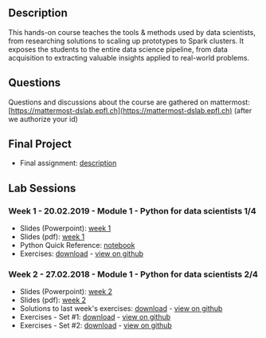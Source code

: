 ## Description

This hands-on course teaches the tools & methods used by data scientists, from researching solutions to scaling up prototypes to Spark clusters. It exposes the students to the entire data science pipeline, from data acquisition to extracting valuable insights applied to real-world problems.

## Questions

Questions and discussions about the course are gathered on mattermost: [https://mattermost-dslab.epfl.ch](https://mattermost-dslab.epfl.ch) (after we authorize your id)

## Final Project

- Final assignment: [description](/final_project/README.md)

## Lab Sessions

### Week 1 - 20.02.2019 - Module 1 - Python for data scientists 1/4
- Slides (Powerpoint): [week 1](https://github.com/dslab2019/dslab2019.github.io/raw/master/slides/DSLab2019_week-1.pptx)
- Slides (pdf): [week 1](https://github.com/dslab2019/dslab2019.github.io/raw/master/slides/DSLab2019_week-1.pdf)
- Python Quick Reference: [notebook](http://nbviewer.jupyter.org/github/justmarkham/python-reference/blob/master/reference.ipynb)
- Exercises: [download](/notebooks/DSLab_week1_CCPython.ipynb) - [view on github](https://github.com/dslab2019/dslab2019.github.io/blob/master/notebooks/DSLab_week1_CCPython.ipynb)

### Week 2 - 27.02.2018 - Module 1 - Python for data scientists 2/4
- Slides (Powerpoint): [week 2](https://github.com/dslab2019/dslab2019.github.io/raw/master/slides/DSLab2019_week-2.pptx)
- Slides (pdf): [week 2](https://github.com/dslab2019/dslab2019.github.io/raw/master/slides/DSLab2019_week-2.pdf)
- Solutions to last week's exercises: [download](/notebooks/DSLab_week1_CCPython-Solution.ipynb) - [view on github](https://github.com/dslab2019/dslab2019.github.io/blob/master/notebooks/DSLab_week1_CCPython-Solution.ipynb)
- Exercises - Set #1: [download](/notebooks/DSLab_week2_PythonDSLibs-NumPy_Matplotlib-final.ipynb) - [view on github](https://github.com/dslab2019/dslab2019.github.io/blob/master/notebooks/DSLab_week2_PythonDSLibs-NumPy_Matplotlib-final.ipynb)
- Exercises - Set #2: [download](/notebooks/DSLab_week2_PythonDSLibs-Pandas_sklearn-final.ipynb) - [view on github](https://github.com/dslab2019/dslab2019.github.io/blob/master/notebooks/DSLab_week2_PythonDSLibs-Pandas_sklearn-final.ipynb)

